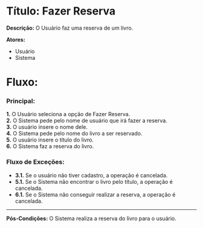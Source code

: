 # **Título:** Fazer Reserva  

**Descrição:** O Usuário faz uma reserva de um livro.  

**Atores:**  
- Usuário  
- Sistema  

# **Fluxo:**  

### **Principal:**  
**1.** O Usuário seleciona a opção de Fazer Reserva.  
**2.** O Sistema pede pelo nome de usuário que irá fazer a reserva.  
**3.** O usuário insere o nome dele.  
**4.** O Sistema pede pelo nome do livro a ser reservado.  
**5.** O usuário insere o título do livro.  
**6.** O Sistema faz a reserva do livro.  

### **Fluxo de Exceções:**  
- **3.1.** Se o usuário não tiver cadastro, a operação é cancelada.  
- **5.1.** Se o Sistema não encontrar o livro pelo título, a operação é cancelada.  
- **6.1.** Se o Sistema não conseguir realizar a reserva, a operação é cancelada.  

---
**Pós-Condições:** O Sistema realiza a reserva do livro para o usuário.  
